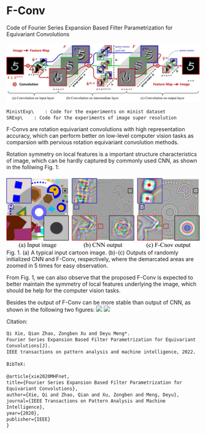 # F-Conv
Code of Fourier Series Expansion Based Filter Parametrization for Equivariant Convolutions

![Illustration of F-Conv](https://raw.githubusercontent.com/XieQi2015/ImageFolder/master/F-Conv/Fig4.jpg)

    MinistExp\    : Code for the experiments on minist dataset
    SRExp\    : Code for the experiments of image super resolution 
    
F-Convs are rotation equivariant convolutions with high representation accuracy, which can perform better on low-level computer vision tasks as comparsion with pervious rotation equivariant convolution methods.

Rotation symmetry on local features is a important structure characteristics of image, which can be hardly captured by commonly used CNN, as shown in the folliwing Fig. 1:

<img src="https://raw.githubusercontent.com/XieQi2015/ImageFolder/master/F-Conv/EqExample_1_new2.jpg" width="800">
Fig. 1. (a) A typical input cartoon image. (b)-(c) Outputs of randomly
initialized CNN and F-Conv, respectively, where the demarcated areas
are zoomed in 5 times for easy observation.

From Fig. 1, we can also observe that the proposed F-Conv is expected to better maintain the symmetry of local features underlying the image, which should be help for the computer vision tasks.

Besides the output of F-Conv can be more stable than output of CNN, as  shown in the following two figures:
<img src="![Illustration of F-Conv 3](https://github.com/XieQi2015/ImageFolder/blob/master/F-Conv/CNN_small2.gif)" width="800">
<img src="![Illustration of F-Conv 4](https://github.com/XieQi2015/ImageFolder/blob/master/F-Conv/FCNN_small2.gif)" width="800">


Citation:

    Qi Xie, Qian Zhao, Zongben Xu and Deyu Meng*. 
    Fourier Series Expansion Based Filter Parametrization for Equivariant Convolutions[J]. 
    IEEE transactions on pattern analysis and machine intelligence, 2022.
    
    BibTeX:
    
    @article{xie2020MHFnet,
    title={Fourier Series Expansion Based Filter Parametrization for Equivariant Convolutions},
    author={Xie, Qi and Zhao, Qian and Xu, Zongben and Meng, Deyu},
    journal={IEEE Transactions on Pattern Analysis and Machine Intelligence},
    year={2020},
    publisher={IEEE}
    }


